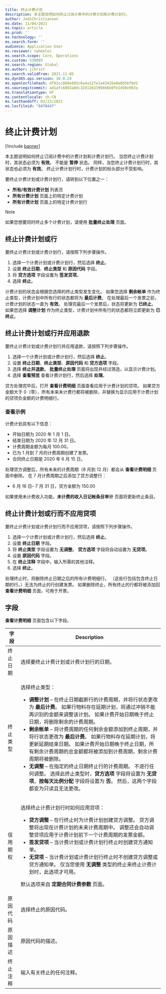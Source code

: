 ```yaml
---
title: 终止计费计划
description: 本主题说明如何终止订阅计费中的计费计划和计费计划行。
author: JodiChristiansen
ms.date: 11/04/2021
ms.topic: article
ms.prod: ''
ms.technology: ''
ms.search.form: ''
audience: Application User
ms.reviewer: twheeloc
ms.search.scope: Core, Operations
ms.custom: 539093
ms.search.region: Global
ms.author: jchrist
ms.search.validFrom: 2021-11-05
ms.dyn365.ops.version: 10.0.24
ms.openlocfilehash: df81cc888e893c6a4a127e1a43426a0a0b56f0d1
ms.sourcegitcommit: ad1afc6893a8dc32d1363395666b0fe1d50e983a
ms.translationtype: HT
ms.contentlocale: zh-CN
ms.lasthandoff: 03/23/2022
ms.locfileid: "8470447"
---
```

# <a name="terminate-billing-schedules"></a>终止计费计划

[!include [banner](../includes/banner.md)]

本主题说明如何终止订阅计费中的计费计划和计费计划行。 当您终止计费计划时，其状态必须为 **有效**。 不能是 **暂停** 状态。 同样，当您终止计费计划行时，其状态也必须为 **有效**。 终止计费计划行时，计费计划的标头部分不受影响。

要终止计费计划或计费计划行，请转到以下位置之一：

- **所有/有效计费计划** 列表页
- **所有计费计划** 页面上的特定计费计划
- **所有计费计划** 页面上的特定计费计划行

> [!NOTE]
> 如果您想要同时终止多个计费计划，请使用 **批量终止处理** 页面。

## <a name="terminate-a-billing-schedule-or-line"></a>终止计费计划或行

要终止计费计划或计费计划行，请按照下列步骤操作。

1. 选择一个计费计划或计费计划行，然后选择 **终止**。 
2. 设置 **终止日期**、**终止类型** 和 **原因代码** 字段。
3. 将 **贷方选项** 字段设置为 **签发贷项**。
4. 选择 **终止**。

计费计划的状态会根据您选择的终止类型发生变化。 如果您选择 **剩余帐单** 作为终止类型，计费计划中所有行的状态都将为 **最后计费**。 在处理最后一个发票之前，计费计划的状态一直为 **有效**。 处理完最后一个发票后，状态将更新为 **已终止**。 如果您选择 **调整计划** 作为终止类型，计费计划中所有行的状态都将立即更新为 **已终止**。

## <a name="terminate-a-billing-schedule-or-line-and-apply-a-refund"></a>终止计费计划或行并应用退款

要终止计费计划或计费计划行并应用退款，请按照下列步骤操作。

1. 选择一个计费计划或计费计划行，然后选择 **终止**。
2. 设置 **终止日期**、**终止类型**、**原因代码** 和 **贷方选项** 字段。
3. 选择 **终止并退款**。 **批量终止处理** 页面将出现并经过筛选，以显示计费计划。
4. 选择 **查看预览** 查看计费计划行，然后选择 **处理**。

贷方处理完毕后，打开 **查看计费明细** 页面查看应用于计费计划的贷项。 如果贷方金额大于 0（零），所有未来未计费行都将被删除，并替换为显示应用于计费计划的贷项负金额的计费明细行。

### <a name="view-example"></a>查看示例

计费计划具有以下信息：

- 开始日期为 2020 年 1 月 1 日。
- 结束日期为 2020 年 12 月 31 日。
- 计费周期金额为每月 100.00。
- 已为 1 月到 7 月的计费周期创建了发票。
- 合同终止日期是 2020 年 6 月 15 日。

处理贷方调整后，所有未来的计费周期（8 月到 12 月）都会从 **查看计费明细** 页面中删除。 在 7 月计费周期之后添加了贷方调整行：

- 6 月 16 日– 7 月 31 日，贷方金额为 150.00

如果使用未计费收入功能，**未计费的收入日记帐条目审计** 页面将更新终止条目。

## <a name="terminate-a-billing-schedule-or-line-without-applying-a-credit"></a>终止计费计划或行而不应用贷项

要终止计费计划或计费计划行而不应用贷项，请按照下列步骤操作。

1. 选择一个计费计划或计费计划行，然后选择 **终止**。
2. 设置 **终止日期** 字段。
3. 将 **终止类型** 字段设置为 **无调整**。 **贷方选项** 字段将自动设置为 **无贷项**。
3. 设置 **原因代码** 字段。
4. 在 **终止注释** 字段中，输入所需的其他注释。
5. 选择 **终止**。 

处理终止时，将删除终止日期之后的所有计费明细行。 （这些行包括包含终止日期的行。）无法为终止的行创建发票。 如果删除终止，所有终止的行都将被添加回 **查看计费明细** 页面，可用于开票。

## <a name="fields"></a>字段

**查看计费明细** 页面包含以下字段。

| 字段 | Description |
|-------|-------------| 
| 终止日期 | 选择要终止计费计划或计费计划行的日期。 |
| 终止类型 | <p>选择终止类型：</p><ul><li>**调整计划** – 在终止日期截断行的计费周期，并将行状态更改为 **最后计费**。 如果行物料存在延期计划，将通过冲销不能再识别的金额来调整该计划。 如果计费开始日期晚于终止日期，将删除剩余的计费周期。</li><li>**剩余帐单** – 将计费周期的任何剩余金额添加到终止周期，并将行状态更改为 **最后计费**。 如果行物料存在延期计划，将更新延期结束日期。 如果计费开始日期晚于终止日期，所有剩余计费周期的总金额都将被添加到计费周期，剩余计费周期将被删除。</li><li>**无调整** – 在指定的终止日期终止行的计费周期。 不进行任何调整。 选择此终止类型时，**贷方选项** 字段将设置为 **无贷项**，**按每天比例分配** 字段将设置为 **否**。 然后，这两个字段都变为只读且无法更改。</li></ul> |
| 信用期权 | <p>选择终止计费计划行时如何应用贷项：</p><ul><li>**贷方调整** – 在行终止时为计费计划创建贷方调整。 贷方调整将出现在计费计划的未来计费周期中。 调整还会自动调整贷项应用于计费计划前下一个计费周期的发票金额。</li><li>**签发贷项** – 当计费计划或计费计划行终止时创建贷方通知单。</li><li>**无贷项** – 当计费计划或计费计划行终止时不创建贷方调整或贷方通知单。 仅当您使用 **无调整** 类型的终止来终止计费计划时，此选项才可用。</li></ul><p>默认选项来自 **定期合同计费参数** 页面。</p> |
| 原因代码 | 选择终止的原因代码。 |
| 原因描述 | 原因代码的描述。 |
| 终止注释 | 输入有关终止的任何注释。 |

<!--## Additional information-->
